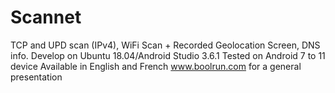 # Scannet
TCP and UPD scan (IPv4), WiFi Scan + Recorded Geolocation Screen, DNS info.
Develop on Ubuntu 18.04/Android Studio 3.6.1
Tested on Android 7 to 11 device 
Available in English and French
www.boolrun.com for a general presentation
